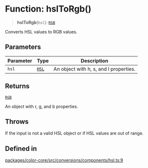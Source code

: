 # Function: hslToRgb()

> **hslToRgb**(`hsl`): [`RGB`](../type-aliases/RGB.md)

Converts HSL values to RGB values.

## Parameters

| Parameter | Type | Description |
| ------ | ------ | ------ |
| `hsl` | [`HSL`](../type-aliases/HSL.md) | An object with h, s, and l properties. |

## Returns

[`RGB`](../type-aliases/RGB.md)

An object with r, g, and b properties.

## Throws

If the input is not a valid HSL object or if HSL values are out of range.

## Defined in

[packages/color-core/src/conversions/components/hsl.ts:9](https://github.com/iamlite/color-core-mono-test/blob/d94d70fcd3b8bc32b54a8388048088ead1ff133f/packages/color-core/src/conversions/components/hsl.ts#L9)
